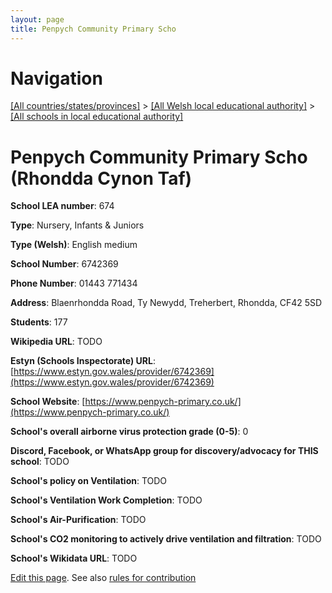 ```yaml
---
layout: page
title: Penpych Community Primary Scho
---
```

# Navigation

[[All countries/states/provinces]](../../..) > [[All Welsh local educational authority]](../..) > [[All schools in local educational authority]](..)

# Penpych Community Primary Scho (Rhondda Cynon Taf)

**School LEA number**: 674

**Type**: Nursery, Infants & Juniors

**Type (Welsh)**: English medium

**School Number**: 6742369

**Phone Number**: 01443 771434

**Address**: Blaenrhondda Road, Ty Newydd, Treherbert, Rhondda, CF42 5SD

**Students**: 177

**Wikipedia URL**: TODO

**Estyn (Schools Inspectorate) URL**: [https://www.estyn.gov.wales/provider/6742369](https://www.estyn.gov.wales/provider/6742369)

**School Website**: [https://www.penpych-primary.co.uk/](https://www.penpych-primary.co.uk/)

**School's overall airborne virus protection grade (0-5)**: 0

**Discord, Facebook, or WhatsApp group for discovery/advocacy for THIS school**: TODO

**School's policy on Ventilation**: TODO

**School's Ventilation Work Completion**: TODO

**School's Air-Purification**: TODO

**School's CO2 monitoring to actively drive ventilation and filtration**: TODO

**School's Wikidata URL**: TODO




[Edit this page](https://github.com/ventilate-schools/Wales/edit/prif/./Rhondda_Cynon_Taf/Penpych_Community_Primary_Scho.md). See also [rules for contribution](../../../contribution-rules/)